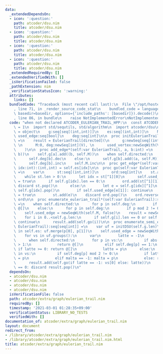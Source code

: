 ```yaml
---
data:
  _extendedDependsOn:
  - icon: ':question:'
    path: atcoder/dsu.nim
    title: atcoder/dsu.nim
  - icon: ':question:'
    path: atcoder/dsu.nim
    title: atcoder/dsu.nim
  - icon: ':question:'
    path: atcoder/dsu.nim
    title: atcoder/dsu.nim
  - icon: ':question:'
    path: atcoder/dsu.nim
    title: atcoder/dsu.nim
  _extendedRequiredBy: []
  _extendedVerifiedWith: []
  _isVerificationFailed: false
  _pathExtension: nim
  _verificationStatusIcon: ':warning:'
  attributes:
    links: []
  bundledCode: "Traceback (most recent call last):\n  File \"/opt/hostedtoolcache/Python/3.10.0/x64/lib/python3.10/site-packages/onlinejudge_verify/documentation/build.py\"\
    , line 71, in _render_source_code_stat\n    bundled_code = language.bundle(stat.path,\
    \ basedir=basedir, options={'include_paths': [basedir]}).decode()\n  File \"/opt/hostedtoolcache/Python/3.10.0/x64/lib/python3.10/site-packages/onlinejudge_verify/languages/nim.py\"\
    , line 86, in bundle\n    raise NotImplementedError\nNotImplementedError\n"
  code: "when not declared ATCODER_EULERIAN_TRAIL_HPP:\n  const ATCODER_EULERIAN_TRAIL_HPP*\
    \ = 1\n  import std/sequtils, std/algorithm\n  import atcoder/dsu\n  type EulerianTrail*[directed:static[bool]]\
    \ = object\n    g:seq[seq[(int,int)]]\n    es:seq[(int,int)]\n    M:int\n    used_vertex,\
    \ used_edge:seq[bool]\n    deg:seq[int]\n\n  proc initEulerianTrail*(V:int, directed:static[bool]):auto\
    \ =\n    result = EulerianTrail[directed](\n      g:newSeq[seq[(int,int)]](V),\
    \ \n      M:0, deg:newSeq[int](V), \n      used_vertex:newSeqWith(V, false)\n\
    \    )\n\n  proc add_edge*(self:var EulerianTrail, a, b:int) =\n    self.es.add((a,\
    \ b))\n    self.g[a].add((b, self.M))\n    when self.directed:\n      self.deg[a].inc\n\
    \      self.deg[b].dec\n    else:\n      self.g[b].add((a, self.M))\n      self.deg[a].inc\n\
    \      self.deg[b].inc\n    self.M.inc\n\n  proc get_edge*(self:var EulerianTrail,\
    \ idx:int):(int,int) = self.es[idx]\n\n  proc go(self:var EulerianTrail, s:int):seq[int]\
    \ =\n    var\n      st:seq[(int,int)]\n      ord:seq[int]\n    st.add((s, -1))\n\
    \    while st.len > 0:\n      let idx = st[^1][0]\n      self.used_vertex[idx]\
    \ = true\n      if self.g[idx].len == 0:\n        ord.add(st[^1][1])\n       \
    \ discard st.pop()\n      else:\n        let e = self.g[idx][^1]\n        discard\
    \ self.g[idx].pop()\n        if self.used_edge[e[1]]: continue\n        self.used_edge[e[1]]\
    \ = true\n        st.add(e)\n    discard ord.pop()\n    ord.reverse\n    return\
    \ ord\n\n  proc enumerate_eulerian_trail*(self:var EulerianTrail):seq[seq[int]]\
    \ =\n    when self.directed:\n      for p in self.deg:\n        if p != 0: return\
    \ @[]\n    else:\n      for p in self.deg:\n        if p mod 2 != 0: return @[]\n\
    \    self.used_edge = newSeqWith(self.M, false)\n    result = newSeq[seq[int]]()\n\
    \    for i in 0..<self.g.len:\n      if self.g[i].len == 0 or self.used_vertex[i]:\
    \ continue\n      result.add(self.go(i))\n\n  proc enumerate_semi_eulerian_trail*(self:var\
    \ EulerianTrail):seq[seq[int]] =\n    var uf = initDSU(self.g.len)\n    for p\
    \ in self.es: uf.merge(p[0], p[1])\n    self.used_edge = newSeqWith(self.M, false)\n\
    \    for vs in uf.groups():\n      var\n        latte = -1\n        malta = -1\n\
    \      when self.directed:\n        for p in vs:\n          if abs(self.deg[p])\
    \ > 1:\n            return @[]\n          elif self.deg[p] == 1:\n           \
    \ if latte >= 0: return @[]\n            latte = p\n      else:\n        for p\
    \ in vs:\n          if self.deg[p] mod 2 != 0:\n            if latte == -1: latte\
    \ = p\n            elif malta == -1: malta = p\n            else: return @[]\n\
    \      result.add(self.go(if latte == -1: vs[0] else: latte))\n      if result[^1].len\
    \ == 0: discard result.pop()\n"
  dependsOn:
  - atcoder/dsu.nim
  - atcoder/dsu.nim
  - atcoder/dsu.nim
  - atcoder/dsu.nim
  isVerificationFile: false
  path: atcoder/extra/graph/eulerian_trail.nim
  requiredBy: []
  timestamp: '2021-03-01 01:28:35+09:00'
  verificationStatus: LIBRARY_NO_TESTS
  verifiedWith: []
documentation_of: atcoder/extra/graph/eulerian_trail.nim
layout: document
redirect_from:
- /library/atcoder/extra/graph/eulerian_trail.nim
- /library/atcoder/extra/graph/eulerian_trail.nim.html
title: atcoder/extra/graph/eulerian_trail.nim
---
```

